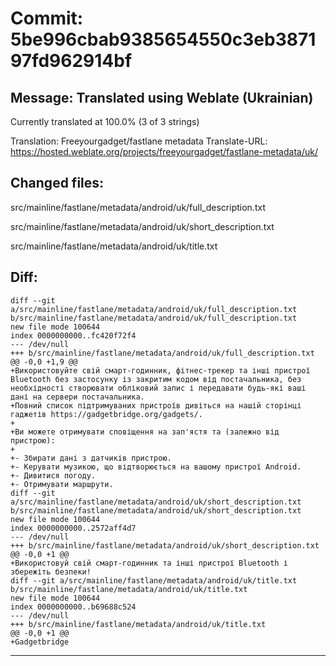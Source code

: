 # Commit: 5be996cbab9385654550c3eb387197fd962914bf
## Message: Translated using Weblate (Ukrainian)

Currently translated at 100.0% (3 of 3 strings)

Translation: Freeyourgadget/fastlane metadata
Translate-URL: https://hosted.weblate.org/projects/freeyourgadget/fastlane-metadata/uk/
## Changed files:
src/mainline/fastlane/metadata/android/uk/full_description.txt

src/mainline/fastlane/metadata/android/uk/short_description.txt

src/mainline/fastlane/metadata/android/uk/title.txt

## Diff:
```
diff --git a/src/mainline/fastlane/metadata/android/uk/full_description.txt b/src/mainline/fastlane/metadata/android/uk/full_description.txt
new file mode 100644
index 0000000000..fc420f72f4
--- /dev/null
+++ b/src/mainline/fastlane/metadata/android/uk/full_description.txt
@@ -0,0 +1,9 @@
+Використовуйте свій смарт-годинник, фітнес-трекер та інші пристрої Bluetooth без застосунку із закритим кодом від постачальника, без необхідності створювати обліковий запис і передавати будь-які ваші дані на сервери постачальника.
+Повний список підтримуваних пристроїв дивіться на нашій сторінці гаджетів https://gadgetbridge.org/gadgets/.
+
+Ви можете отримувати сповіщення на зап'ястя та (залежно від пристрою):
+
+- Збирати дані з датчиків пристрою.
+- Керувати музикою, що відтворюється на вашому пристрої Android.
+- Дивитися погоду.
+- Отримувати маршрути.
diff --git a/src/mainline/fastlane/metadata/android/uk/short_description.txt b/src/mainline/fastlane/metadata/android/uk/short_description.txt
new file mode 100644
index 0000000000..2572aff4d7
--- /dev/null
+++ b/src/mainline/fastlane/metadata/android/uk/short_description.txt
@@ -0,0 +1 @@
+Використовуй свій смарт-годинник та інші пристрої Bluetooth і збережіть безпеки!
diff --git a/src/mainline/fastlane/metadata/android/uk/title.txt b/src/mainline/fastlane/metadata/android/uk/title.txt
new file mode 100644
index 0000000000..b69688c524
--- /dev/null
+++ b/src/mainline/fastlane/metadata/android/uk/title.txt
@@ -0,0 +1 @@
+Gadgetbridge
```
-----------------------------------
